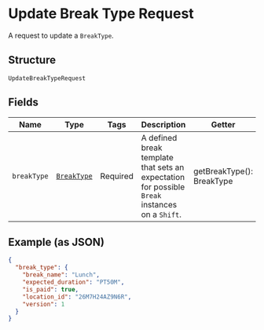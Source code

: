 
# Update Break Type Request

A request to update a `BreakType`.

## Structure

`UpdateBreakTypeRequest`

## Fields

| Name | Type | Tags | Description | Getter | Setter |
|  --- | --- | --- | --- | --- | --- |
| `breakType` | [`BreakType`](/doc/models/break-type.md) | Required | A defined break template that sets an expectation for possible `Break`<br>instances on a `Shift`. | getBreakType(): BreakType | setBreakType(BreakType breakType): void |

## Example (as JSON)

```json
{
  "break_type": {
    "break_name": "Lunch",
    "expected_duration": "PT50M",
    "is_paid": true,
    "location_id": "26M7H24AZ9N6R",
    "version": 1
  }
}
```

